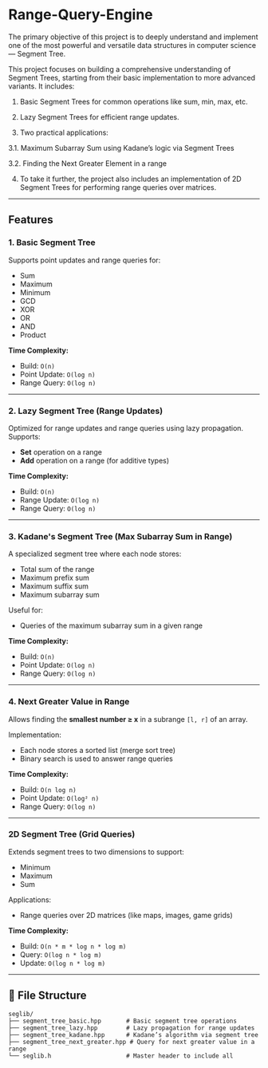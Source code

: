# Range-Query-Engine


The primary objective of this project is to deeply understand and implement one of the most powerful and versatile data structures in computer science — Segment Tree.

This project focuses on building a comprehensive understanding of Segment Trees, starting from their basic implementation to more advanced variants.
It includes:

1. Basic Segment Trees for common operations like sum, min, max, etc.

2. Lazy Segment Trees for efficient range updates.

3. Two practical applications:

3.1. Maximum Subarray Sum using Kadane’s logic via Segment Trees

3.2. Finding the Next Greater Element in a range

4. To take it further, the project also includes an implementation of 2D Segment Trees for performing range queries over matrices.



---

##  Features

### 1. Basic Segment Tree
Supports point updates and range queries for:
- Sum
- Maximum
- Minimum
- GCD
- XOR
- OR
- AND
- Product

 **Time Complexity:**
- Build: `O(n)`
- Point Update: `O(log n)`
- Range Query: `O(log n)`

---

### 2. Lazy Segment Tree (Range Updates)
Optimized for range updates and range queries using lazy propagation. Supports:
- **Set** operation on a range
- **Add** operation on a range (for additive types)

 **Time Complexity:**
- Build: `O(n)`
- Range Update: `O(log n)`
- Range Query: `O(log n)`

---

### 3. Kadane's Segment Tree (Max Subarray Sum in Range)
A specialized segment tree where each node stores:
- Total sum of the range
- Maximum prefix sum
- Maximum suffix sum
- Maximum subarray sum

Useful for:
- Queries of the maximum subarray sum in a given range

 **Time Complexity:**
- Build: `O(n)`
- Point Update: `O(log n)`
- Range Query: `O(log n)`

---

###  4. Next Greater Value in Range
Allows finding the **smallest number ≥ x** in a subrange `[l, r]` of an array.

 Implementation:
- Each node stores a sorted list (merge sort tree)
- Binary search is used to answer range queries

 **Time Complexity:**
- Build: `O(n log n)`
- Point Update: `O(log² n)`
- Range Query: `O(log n)`

---

### 2D Segment Tree (Grid Queries)
Extends segment trees to two dimensions to support:
- Minimum
- Maximum
- Sum

 Applications:
- Range queries over 2D matrices (like maps, images, game grids)

 **Time Complexity:**
- Build: `O(n * m * log n * log m)`
- Query: `O(log n * log m)`
- Update: `O(log n * log m)`

---

## 📁 File Structure

```bash(for 1-d segment tree)
seglib/
├── segment_tree_basic.hpp       # Basic segment tree operations
├── segment_tree_lazy.hpp        # Lazy propagation for range updates
├── segment_tree_kadane.hpp      # Kadane’s algorithm via segment tree
├── segment_tree_next_greater.hpp # Query for next greater value in a range
└── seglib.h                     # Master header to include all
